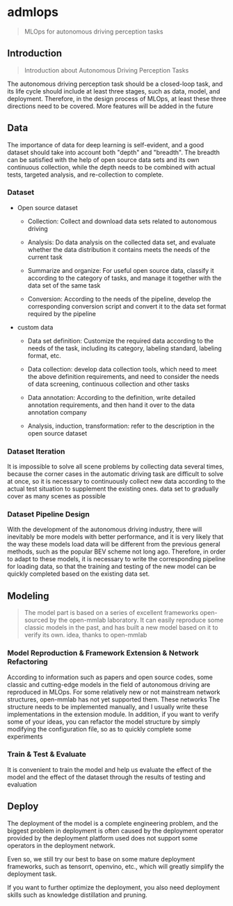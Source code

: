 # admlops

> MLOps for autonomous driving perception tasks

## Introduction

> Introduction about Autonomous Driving Perception Tasks

The autonomous driving perception task should be a closed-loop task, and its life cycle should include at least three stages, such as data, model, and deployment. Therefore, in the design process of MLOps, at least these three directions need to be covered. More features will be added in the future

## Data

The importance of data for deep learning is self-evident, and a good dataset should take into account both "depth" and "breadth". The breadth can be satisfied with the help of open source data sets and its own continuous collection, while the depth needs to be combined with actual tests, targeted analysis, and re-collection to complete.

### Dataset

* Open source dataset
  
  * Collection: Collect and download data sets related to autonomous driving
  
  * Analysis: Do data analysis on the collected data set, and evaluate whether the data distribution it contains meets the needs of the current task
  
  * Summarize and organize: For useful open source data, classify it according to the category of tasks, and manage it together with the data set of the same task
  
  * Conversion: According to the needs of the pipeline, develop the corresponding conversion script and convert it to the data set format required by the pipeline

* custom data
  
  * Data set definition: Customize the required data according to the needs of the task, including its category, labeling standard, labeling format, etc.
  
  * Data collection: develop data collection tools, which need to meet the above definition requirements, and need to consider the needs of data screening, continuous collection and other tasks
  
  * Data annotation: According to the definition, write detailed annotation requirements, and then hand it over to the data annotation company
  
  * Analysis, induction, transformation: refer to the description in the open source dataset

### Dataset Iteration

It is impossible to solve all scene problems by collecting data several times, because the corner cases in the automatic driving task are difficult to solve at once, so it is necessary to continuously collect new data according to the actual test situation to supplement the existing ones. data set to gradually cover as many scenes as possible

### Dataset Pipeline Design

With the development of the autonomous driving industry, there will inevitably be more models with better performance, and it is very likely that the way these models load data will be different from the previous general methods, such as the popular BEV scheme not long ago. Therefore, in order to adapt to these models, it is necessary to write the corresponding pipeline for loading data, so that the training and testing of the new model can be quickly completed based on the existing data set.

## Modeling

> The model part is based on a series of excellent frameworks open-sourced by the open-mmlab laboratory. It can easily reproduce some classic models in the past, and has built a new model based on it to verify its own. idea, thanks to open-mmlab

### Model Reproduction & Framework Extension & Network Refactoring

According to information such as papers and open source codes, some classic and cutting-edge models in the field of autonomous driving are reproduced in MLOps. For some relatively new or not mainstream network structures, open-mmlab has not yet supported them. These networks The structure needs to be implemented manually, and I usually write these implementations in the extension module. In addition, if you want to verify some of your ideas, you can refactor the model structure by simply modifying the configuration file, so as to quickly complete some experiments

### Train & Test & Evaluate

It is convenient to train the model and help us evaluate the effect of the model and the effect of the dataset through the results of testing and evaluation

## Deploy

The deployment of the model is a complete engineering problem, and the biggest problem in deployment is often caused by the deployment operator provided by the deployment platform used does not support some operators in the deployment network.

Even so, we still try our best to base on some mature deployment frameworks, such as tensorrt, openvino, etc., which will greatly simplify the deployment task.

If you want to further optimize the deployment, you also need deployment skills such as knowledge distillation and pruning.